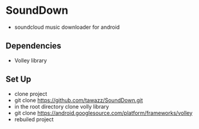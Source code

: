 # SoundDown
* soundcloud music downloader for android

## Dependencies

* Volley library

## Set Up

* clone project
* git clone https://github.com/tawazz/SoundDown.git
* in the root directory clone volly library
* git clone https://android.googlesource.com/platform/frameworks/volley
* rebuiled project
